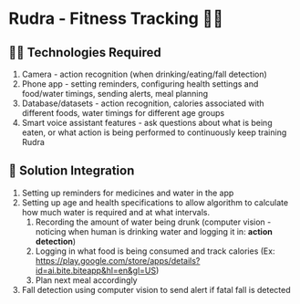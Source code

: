 # Rudra - Fitness Tracking 🏋️‍♀️

## 👩‍💻 Technologies Required
1. Camera - action recognition (when drinking/eating/fall detection)
2. Phone app - setting reminders, configuring health settings and food/water timings, sending alerts, meal planning
3. Database/datasets - action recognition, calories associated with different foods, water timings for different age groups
4. Smart voice assistant features - ask questions about what is being eaten, or what action is being performed to continuously keep training Rudra

## 🎋 Solution Integration
1. Setting up reminders for medicines and water in the app 
2. Setting up age and health specifications to allow algorithm to calculate how much water is required and at what intervals.
    1. Recording the amount of water being drunk (computer vision - noticing when human is drinking water and logging it in: **action detection**)
    2. Logging in what food is being consumed and track calories (Ex: https://play.google.com/store/apps/details?id=ai.bite.biteapp&hl=en&gl=US) 
    3. Plan next meal accordingly 
3. Fall detection using computer vision to send alert if fatal fall is detected
